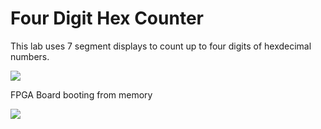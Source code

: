 # Four Digit Hex Counter

This lab uses 7 segment displays to count up to four digits of hexdecimal numbers.


![](./Lab2.gif)


FPGA Board booting from memory


![](./Lab2Mem.gif)

